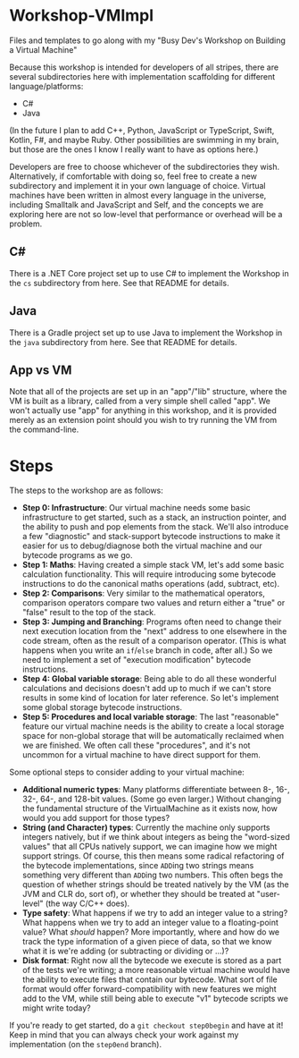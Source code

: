 # Workshop-VMImpl
Files and templates to go along with my "Busy Dev's Workshop on Building a Virtual Machine"

Because this workshop is intended for developers of all stripes, there are several subdirectories here with implementation scaffolding for different language/platforms:

* C#
* Java

(In the future I plan to add C++, Python, JavaScript or TypeScript, Swift, Kotlin, F#, and maybe Ruby. Other possibilities are swimming in my brain, but those are the ones I know I really want to have as options here.) 

Developers are free to choose whichever of the subdirectories they wish. Alternatively, if comfortable with doing so, feel free to create a new subdirectory and implement it in your own language of choice. Virtual machines have been written in almost every language in the universe, including Smalltalk and JavaScript and Self, and the concepts we are exploring here are not so low-level that performance or overhead will be a problem.

## C#
There is a .NET Core project set up to use C# to implement the Workshop in the `cs` subdirectory from here. See that README for details.

## Java
There is a Gradle project set up to use Java to implement the Workshop in the `java` subdirectory from here. See that README for details.

## App vs VM
Note that all of the projects are set up in an "app"/"lib" structure, where the VM is built as a library, called from a very simple shell called "app". We won't actually use "app" for anything in this workshop, and it is provided merely as an extension point should you wish to try running the VM from the command-line.

# Steps
The steps to the workshop are as follows:

* **Step 0: Infrastructure**: Our virtual machine needs some basic infrastructure to get started, such as a stack, an instruction pointer, and the ability to push and pop elements from the stack. We'll also introduce a few "diagnostic" and stack-support bytecode instructions to make it easier for us to debug/diagnose both the virtual machine and our bytecode programs as we go.
* **Step 1: Maths**: Having created a simple stack VM, let's add some basic calculation functionality. This will require introducing some bytecode instructions to do the canonical maths operations (add, subtract, etc).
* **Step 2: Comparisons**: Very similar to the mathematical operators, comparison operators compare two values and return either a "true" or "false" result to the top of the stack.
* **Step 3: Jumping and Branching**: Programs often need to change their next execution location from the "next" address to one elsewhere in the code stream, often as the result of a comparison operator. (This is what happens when you write an `if`/`else` branch in code, after all.) So we need to implement a set of "execution modification" bytecode instructions.
* **Step 4: Global variable storage**: Being able to do all these wonderful calculations and decisions doesn't add up to much if we can't store results in some kind of location for later reference. So let's implement some global storage bytecode instructions.
* **Step 5: Procedures and local variable storage**: The last "reasonable" feature our virtual machine needs is the ability to create a local storage space for non-global storage that will be automatically reclaimed when we are finished. We often call these "procedures", and it's not uncommon for a virtual machine to have direct support for them.

Some optional steps to consider adding to your virtual machine:

* **Additional numeric types**: Many platforms differentiate between 8-, 16-, 32-, 64-, and 128-bit values. (Some go even larger.) Without changing the fundamental structure of the VirtualMachine as it exists now, how would you add support for those types?
* **String (and Character) types**: Currently the machine only supports integers natively, but if we think about integers as being the "word-sized values" that all CPUs natively support, we can imagine how we might support strings. Of course, this then means some radical refactoring of the bytecode implementations, since `ADD`ing two strings means something very different than `ADD`ing two numbers. This often begs the question of whether strings should be treated natively by the VM (as the JVM and CLR do, sort of), or whether they should be treated at "user-level" (the way C/C++ does).
* **Type safety**: What happens if we try to add an integer value to a string? What happens when we try to add an integer value to a floating-point value? What *should* happen? More importantly, where and how do we track the type information of a given piece of data, so that we know what it is we're adding (or subtracting or dividing or ...)?
* **Disk format**: Right now all the bytecode we execute is stored as a part of the tests we're writing; a more reasonable virtual machine would have the ability to execute files that contain our bytecode. What sort of file format would offer forward-compatibility with new features we might add to the VM, while still being able to execute "v1" bytecode scripts we might write today?

If you're ready to get started, do a `git checkout step0begin` and have at it! Keep in mind that you can always check your work against my implementation (on the `step0end` branch).
